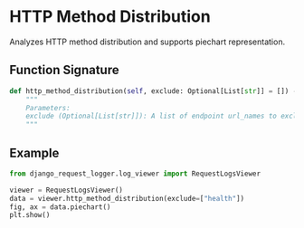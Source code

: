 # HTTP Method Distribution

Analyzes HTTP method distribution and supports piechart representation.

## Function Signature

```python
def http_method_distribution(self, exclude: Optional[List[str]] = []) -> HttpMethodData:
    """
    Parameters:
    exclude (Optional[List[str]]): A list of endpoint url_names to exclude from the analysis.
    """
```

## Example

```python
from django_request_logger.log_viewer import RequestLogsViewer

viewer = RequestLogsViewer()
data = viewer.http_method_distribution(exclude=["health"])
fig, ax = data.piechart()
plt.show()
```
